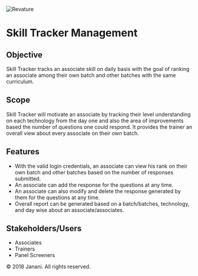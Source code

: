 ![Revature](https://github.com/pjw6193/caliber/blob/master/images/rev-brand.png)

# Skill Tracker Management

## Objective

Skill Tracker tracks an associate skill on daily basis with the goal of ranking an associate among their own batch and other batches with the same curriculum.   

## Scope

Skill Tracker will motivate an associate by tracking their level understanding on each technology from the day one and also the area of improvements based the number of questions one could respond. It provides the trainer an overall view about every associate on their own batch. 

## Features

*	With the valid login credentials, an associate can view his rank on their own batch and other batches based on the number of responses submitted.
*	An associate can add the response for the questions at any time.
*	An associate can also modify and delete the response generated by them for the questions at any time.
*	Overall report can be generated based on a batch/batches, technology, and day wise about an associate/associates.

## Stakeholders/Users

*	Associates
*	Trainers
*	Panel Screeners

© 2018 Janani. All rights reserved.
